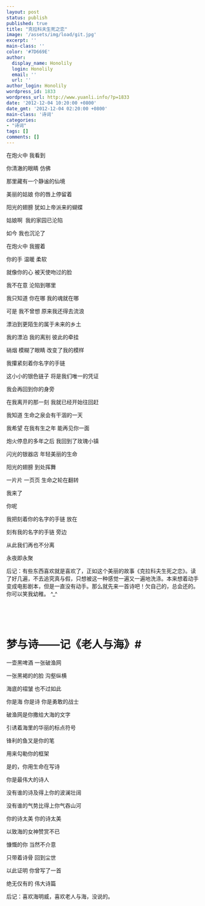 ```yaml
---
layout: post
status: publish
published: true
title: "克拉科夫生死之恋"
image: '/assets/img/load/git.jpg'
excerpt: ''
main-class: ''
color: '#7D669E'
author:
  display_name: Honolily
  login: Honolily
  email: ''
  url: ''
author_login: Honolily
wordpress_id: 1833
wordpress_url: http://www.yuanli.info/?p=1833
date: '2012-12-04 10:20:00 +0800'
date_gmt: '2012-12-04 02:20:00 +0800'
main-class: '诗词'
categories:
- "诗词"
tags: []
comments: []
---
```


在炮火中 我看到

你清澈的眼睛 仿佛

那里藏有一个静谧的仙境

美丽的姑娘 你的唇上停留着

阳光的翅膀 犹如上帝派来的蝴蝶

姑娘啊&nbsp; 我的家园已沦陷

如今 我也沉沦了

在炮火中 我握着

你的手 温暖 柔软

就像你的心 被天使吻过的脸

我不在意 沦陷到哪里

我只知道 你在哪 我的魂就在哪

可是 我不曾想 原来我还得去流浪

漂泊到更陌生的属于未来的乡土

我的漂泊 我的离别 彼此的牵挂

硝烟 模糊了眼睛 改变了我的模样

我攥紧刻着你名字的手链

这小小的银色链子 将是我们唯一的凭证

我会再回到你的身旁

在我离开的那一刻 我就已经开始往回赶

我知道 生命之泉会有干涸的一天

我希望 在我有生之年 能再见你一面

炮火停息的多年之后 我回到了玫瑰小镇

闪光的银器店 年轻美丽的生命

阳光的翅膀 到处挥舞

一片片 一页页 生命之轮在翻转

我来了

你呢

我把刻着你的名字的手链 放在

刻有我的名字的手链 旁边

从此我们再也不分离

永夜即永聚

后记：有些东西喜欢就是喜欢了，正如这个美丽的故事《克拉科夫生死之恋》。读了好几遍，不去追究真与假，只想被这一种感觉一遍又一遍地洗涤。本来想着动手变成电影剧本，但是一直没有动手。那么就先来一首诗吧！欠自己的，总会还的。你可以笑我幼稚。 ^_^

&nbsp;

&nbsp;

# 梦与诗&mdash;&mdash;记《老人与海》# 

一壶黑啤酒 一张破渔网

一张黑褐的的脸 沟壑纵横

海底的褶皱 也不过如此

你是海 你是诗 你是勇敢的战士

破渔网是你撒给大海的文字

引诱着海里的华丽的标点符号

锋利的鱼叉是你的笔

用来勾勒你的框架

是的，你用生命在写诗

你是最伟大的诗人

没有谁的诗及得上你的波澜壮阔

没有谁的气势比得上你气吞山河

你的诗太美 你的诗太美

以致海的女神赞赏不已

慷慨的你 当然不介意

只带着诗骨 回到尘世

以此证明 你曾写了一首

绝无仅有的 伟大诗篇

后记：喜欢海明威，喜欢老人与海，没说的。

